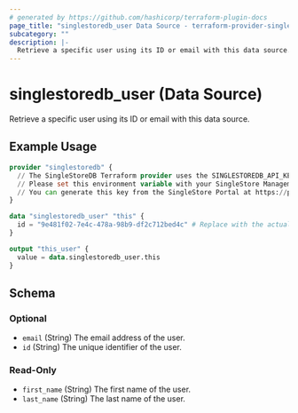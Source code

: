 ```yaml
---
# generated by https://github.com/hashicorp/terraform-plugin-docs
page_title: "singlestoredb_user Data Source - terraform-provider-singlestoredb"
subcategory: ""
description: |-
  Retrieve a specific user using its ID or email with this data source.
---
```


# singlestoredb_user (Data Source)

Retrieve a specific user using its ID or email with this data source.

## Example Usage

```terraform
provider "singlestoredb" {
  // The SingleStoreDB Terraform provider uses the SINGLESTOREDB_API_KEY environment variable for authentication.
  // Please set this environment variable with your SingleStore Management API key.
  // You can generate this key from the SingleStore Portal at https://portal.singlestore.com/organizations/org-id/api-keys.
}

data "singlestoredb_user" "this" {
  id = "9e481f02-7e4c-478a-98b9-df2c712bed4c" # Replace with the actual ID of the user.
}

output "this_user" {
  value = data.singlestoredb_user.this
}
```

<!-- schema generated by tfplugindocs -->
## Schema

### Optional

- `email` (String) The email address of the user.
- `id` (String) The unique identifier of the user.

### Read-Only

- `first_name` (String) The first name of the user.
- `last_name` (String) The last name of the user.
